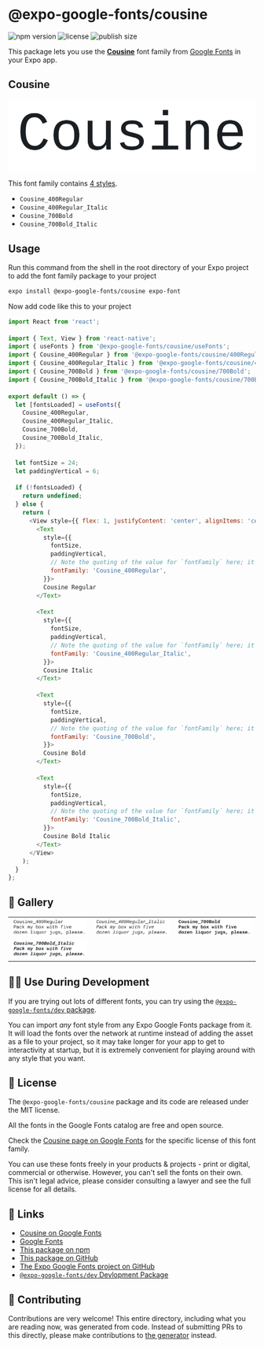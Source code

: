 # @expo-google-fonts/cousine

![npm version](https://flat.badgen.net/npm/v/@expo-google-fonts/cousine)
![license](https://flat.badgen.net/github/license/expo/google-fonts)
![publish size](https://flat.badgen.net/packagephobia/install/@expo-google-fonts/cousine)

This package lets you use the [**Cousine**](https://fonts.google.com/specimen/Cousine) font family from [Google Fonts](https://fonts.google.com/) in your Expo app.

## Cousine

![Cousine](./font-family.png)

This font family contains [4 styles](#-gallery).

- `Cousine_400Regular`
- `Cousine_400Regular_Italic`
- `Cousine_700Bold`
- `Cousine_700Bold_Italic`

## Usage

Run this command from the shell in the root directory of your Expo project to add the font family package to your project
```sh
expo install @expo-google-fonts/cousine expo-font
```

Now add code like this to your project
```js
import React from 'react';

import { Text, View } from 'react-native';
import { useFonts } from '@expo-google-fonts/cousine/useFonts';
import { Cousine_400Regular } from '@expo-google-fonts/cousine/400Regular';
import { Cousine_400Regular_Italic } from '@expo-google-fonts/cousine/400Regular_Italic';
import { Cousine_700Bold } from '@expo-google-fonts/cousine/700Bold';
import { Cousine_700Bold_Italic } from '@expo-google-fonts/cousine/700Bold_Italic';

export default () => {
  let [fontsLoaded] = useFonts({
    Cousine_400Regular,
    Cousine_400Regular_Italic,
    Cousine_700Bold,
    Cousine_700Bold_Italic,
  });

  let fontSize = 24;
  let paddingVertical = 6;

  if (!fontsLoaded) {
    return undefined;
  } else {
    return (
      <View style={{ flex: 1, justifyContent: 'center', alignItems: 'center' }}>
        <Text
          style={{
            fontSize,
            paddingVertical,
            // Note the quoting of the value for `fontFamily` here; it expects a string!
            fontFamily: 'Cousine_400Regular',
          }}>
          Cousine Regular
        </Text>

        <Text
          style={{
            fontSize,
            paddingVertical,
            // Note the quoting of the value for `fontFamily` here; it expects a string!
            fontFamily: 'Cousine_400Regular_Italic',
          }}>
          Cousine Italic
        </Text>

        <Text
          style={{
            fontSize,
            paddingVertical,
            // Note the quoting of the value for `fontFamily` here; it expects a string!
            fontFamily: 'Cousine_700Bold',
          }}>
          Cousine Bold
        </Text>

        <Text
          style={{
            fontSize,
            paddingVertical,
            // Note the quoting of the value for `fontFamily` here; it expects a string!
            fontFamily: 'Cousine_700Bold_Italic',
          }}>
          Cousine Bold Italic
        </Text>
      </View>
    );
  }
};

```

## 🔡 Gallery


||||
|-|-|-|
|![Cousine_400Regular](./Cousine_400Regular.ttf.png)|![Cousine_400Regular_Italic](./Cousine_400Regular_Italic.ttf.png)|![Cousine_700Bold](./Cousine_700Bold.ttf.png)||
|![Cousine_700Bold_Italic](./Cousine_700Bold_Italic.ttf.png)||||


## 👩‍💻 Use During Development

If you are trying out lots of different fonts, you can try using the [`@expo-google-fonts/dev` package](https://github.com/expo/google-fonts/tree/master/font-packages/dev#readme).

You can import *any* font style from any Expo Google Fonts package from it. It will load the fonts
over the network at runtime instead of adding the asset as a file to your project, so it may take longer
for your app to get to interactivity at startup, but it is extremely convenient
for playing around with any style that you want.

## 📖 License

The `@expo-google-fonts/cousine` package and its code are released under the MIT license.

All the fonts in the Google Fonts catalog are free and open source.

Check the [Cousine page on Google Fonts](https://fonts.google.com/specimen/Cousine) for the specific license of this font family.

You can use these fonts freely in your products & projects - print or digital, commercial or otherwise. However, you can't sell the fonts on their own. This isn't legal advice, please consider consulting a lawyer and see the full license for all details.

## 🔗 Links

- [Cousine on Google Fonts](https://fonts.google.com/specimen/Cousine)
- [Google Fonts](https://fonts.google.com/)
- [This package on npm](https://www.npmjs.com/package/@expo-google-fonts/cousine)
- [This package on GitHub](https://github.com/expo/google-fonts/tree/master/font-packages/cousine)
- [The Expo Google Fonts project on GitHub](https://github.com/expo/google-fonts)
- [`@expo-google-fonts/dev` Devlopment Package](https://github.com/expo/google-fonts/tree/master/font-packages/dev)

## 🤝 Contributing

Contributions are very welcome! This entire directory, including what you are reading now, was generated from code. Instead of submitting PRs to this directly, please make contributions to [the generator](https://github.com/expo/google-fonts/tree/master/packages/generator) instead.
